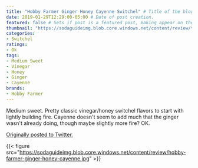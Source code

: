 ```yaml
---
title: "Hobby Farmer Ginger Honey Cayenne Switchel" # Title of the blog post.
date: 2019-01-29T12:29:00-05:00 # Date of post creation.
featured: false # Sets if post is a featured post, making appear on the home page side bar.
thumbnail: "https://sodaguideimg.blob.core.windows.net/content/review/thumbs/hobby-farmer-ginger-honey-cayenne.jpg" # Sets thumbnail image appearing inside card on homepage.
categories:
- Switchel
ratings:
- Ok
tags:
- Medium Sweet
- Vinegar
- Honey
- Ginger
- Cayenne
brands:
- Hobby Farmer
---
```


Medium sweet. Pretty classic vinegar/honey switchel flavors to start with lightly building fire. Cayenne doesn't seem to add much that the ginger wasn't already doing, though maybe slightly more fire? OK.

[Originally posted to Twitter.](https://twitter.com/Cavorter/status/1090315930981289984)

{{< figure src="https://sodaguideimg.blob.core.windows.net/content/review/hobby-farmer-ginger-honey-cayenne.jpg" >}}